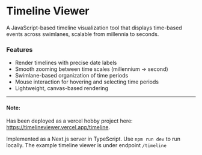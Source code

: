 # Timeline Viewer

A JavaScript-based timeline visualization tool that displays time-based events across swimlanes, scalable from millennia to seconds.

### Features
- Render timelines with precise date labels
- Smooth zooming between time scales (millennium → second)
- Swimlane-based organization of time periods
- Mouse interaction for hovering and selecting time periods
- Lightweight, canvas-based rendering

---

#### Note:
Has been deployed as a vercel hobby project here: https://timelineviewer.vercel.app/timeline.

Implemented as a Next.js server in TypeScript.
Use `npm run dev` to run locally.
The example timeline viewer is under endpoint `/timeline`

